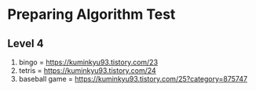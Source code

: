 # Preparing Algorithm Test 

## Level 4
1. bingo            = https://kuminkyu93.tistory.com/23
1. tetris           = https://kuminkyu93.tistory.com/24
1. baseball game    = https://kuminkyu93.tistory.com/25?category=875747
